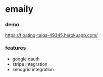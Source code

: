 # emaily

### demo
https://floating-taiga-49345.herokuapp.com/

### features

- google oauth
- stripe integration
- sendgrid integration
